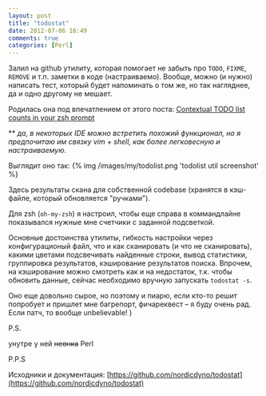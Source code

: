 ```yaml
---
layout: post
title: "todostat"
date: 2012-07-06 16:49
comments: true
categories: [Perl]
---
```


Залил на github утилиту, которая помогает не забыть про `TODO`, `FIXME`, `REMOVE` и т.п. заметки в коде (настраиваемо). Вообще, можно (и нужно) написать тест, который будет напоминать о том же, но так нагляднее, да и одно другому не мешает.

Родилась она под впечатлением от этого поста: [Contextual TODO list counts in your zsh prompt](http://wynnnetherland.com/journal/contextual-todo-list-counts-in-your-zsh-prompt)

** *да, в некоторых IDE можно встретить похожий функционал, но я предпочитаю им связку vim + shell, как более легковесную и настраиваемую.*

Выглядит оно так:
{% img /images/my/todolist.png 'todolist util screenshot' %}

Здесь результаты скана для собственной codebase (хранятся в кэш-файле, который обновляется "ручками"). 

Для zsh (`oh-my-zsh`) я настроил, чтобы еще справа в коммандлайне показывался нужные мне счетчики с заданной подсветкой.

Основные достоинства утилиты, гибкость настройки через конфигурационый файл, что и как сканировать (и что не сканировать), какими цветами подсвечивать найденные строки, вывод статистики, группировка результатов, кэширование результатов поиска. Впрочем, на кэширование можно смотреть как и на недостаток, т.к. чтобы обновить данные, сейчас необходимо вручную запускать `todostat -s`.

Оно еще довольно сырое, но поэтому и пиарю, если кто-то решит попробует и пришлет мне багрепорт, фичареквест – я буду очень рад. Если патч, то вообще unbelievable! )

P.S.

унутре у ней <s>неонка</s> Perl 
 

P.P.S

  Исходники и документация: [https://github.com/nordicdyno/todostat](https://github.com/nordicdyno/todostat)
